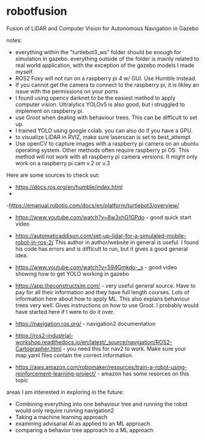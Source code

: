 # robotfusion
Fusion of LiDAR and Computer Vision for Autonomous Navigation in Gazebo

notes:
- everything within the "turtlebot3_ws" folder should be enough for simulation in gazebo. everything outside of the folder is mainly related to real world application, with the exception of the gazebo models I made myself.
- ROS2 Foxy will not run on a raspberry pi 4 w/ GUI. Use Humble instead.
- If you cannot get the camera to connect to the raspberry pi, it is likley an issue with the permissions on your ports
- I found using opencv darknet to be the easiest method to apply computer vision. Ultralytics YOLOv5 is also good, but i struggled to implement on raspberry pi.
- use Groot when dealing with behaviour trees. This can be difficult to set up.
- I trained YOLO using google colab. you can also do if you have a GPU.
- to visualize LiDAR in RVIZ, make sure laserscan is set to best_attempt
- Use openCV to capture images with a raspberry pi camera on an ubuntu operating system. Other methods often require raspberry pi OS. This method will not work with all raspberry pi camera versions. It might only work on a raspberry pi cam v.2 or v.3

Here are some sources to check out:
- https://docs.ros.org/en/humble/index.html
- 
-https://emanual.robotis.com/docs/en/platform/turtlebot3/overview/

- https://www.youtube.com/watch?v=8w3xhG1GPdo - good quick start video

- https://automaticaddison.com/set-up-lidar-for-a-simulated-mobile-robot-in-ros-2/ This author in author/website in general is useful. I found his code has errors and is difficult to run, but it gives a good general idea.

- https://www.youtube.com/watch?v=594Gmkdo-_s - good video showing how to get YOLO working in gazebo

- https://app.theconstructsim.com/ - very useful general source. Have to pay for all their information and they have full length courses. Lots of information here about how to apply ML. This also explans behaviour trees very well. Gives instructions on how to use Groot. I probably would have started here if I were to do it over.

- https://navigation.ros.org/ - navigation2 documentation

- https://ros2-industrial-workshop.readthedocs.io/en/latest/_source/navigation/ROS2-Cartographer.html - you need this for nav2 to work. Make sure your map.yaml files contain the correct information.

- https://aws.amazon.com/robomaker/resources/train-a-robot-using-reinforcement-learning-project/ - amazon has some resorces on this topic


areas I am interested in exploring in the future:
- Combining everything into one behaviour tree and running the robot would only require running navigation2
- Taking a machine learning approach
- examining advisarial AI as applied to an ML approach
- comparing a behavior tree approach to a ML approach

